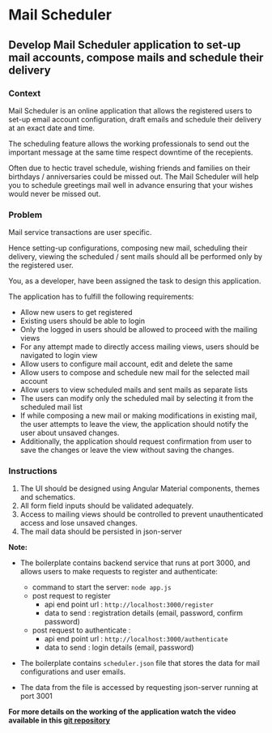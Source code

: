 # Mail Scheduler

## Develop Mail Scheduler application to set-up mail accounts, compose mails and schedule their delivery

### Context

Mail Scheduler is an online application that allows the registered users to set-up email account configuration, draft emails and schedule their delivery at an exact date and time.

The scheduling feature allows the working professionals to send out the important message at the same time respect downtime of the recepients.

Often due to hectic travel schedule, wishing friends and families on their birthdays / anniversaries could be missed out. The Mail Scheduler will help you to schedule greetings mail well in advance ensuring that your wishes would never be missed out.

### Problem

Mail service transactions are user specific.

Hence setting-up configurations, composing new mail, scheduling their delivery, viewing the scheduled / sent mails should all be performed only by the registered user.

You, as a developer, have been assigned the task to design this application.

The application has to fulfill the following requirements:

- Allow new users to get registered
- Existing users should be able to login
- Only the logged in users should be allowed to proceed with the mailing views
- For any attempt made to directly access mailing views, users should be navigated to login view
- Allow users to configure mail account, edit and delete the same
- Allow users to compose and schedule new mail for the selected mail account
- Allow users to view scheduled mails and sent mails as separate lists
- The users can modify only the scheduled mail by selecting it from the scheduled mail list
- If while composing a new mail or making modifications in existing mail, the user attempts to leave the view, the application should notify the user about unsaved changes. 
- Additionally, the application should request confirmation from user to save the changes or leave the view without saving the changes.

### Instructions

1. The UI should be designed using Angular Material components, themes and schematics.
2. All form field inputs should be validated adequately.
3. Access to mailing views should be controlled to prevent unauthenticated access and lose unsaved changes.
4. The mail data should be persisted in json-server


**Note:**

- The boilerplate contains backend service that runs at port 3000, and allows users to make requests to register and authenticate:
    - command to start the server: `node app.js`
    - post request to register 
        - api end point url : `http://localhost:3000/register`
        - data to send : registration details (email, password, confirm password)
    - post request to authenticate : 
        - api end point url : `http://localhost:3000/authenticate`
        - data to send : login details (email, password)

- The boilerplate contains `scheduler.json` file that stores the data for mail configurations and user emails.
- The data from the file is accessed by requesting json-server running at port 3001

**For more details on the working of the application watch the video available in this [git repository](https://myrepos.stackroute.niit.com/gps-frontend-workspace/gps-frontend-challenge-boilerplates/angular2-boilerplates/mail-scheduler)**
